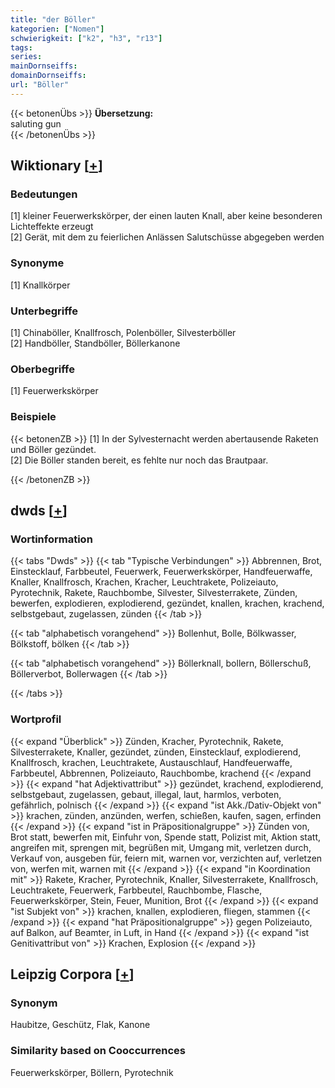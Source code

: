 ```yaml
---
title: "der Böller"
kategorien: ["Nomen"]
schwierigkeit: ["k2", "h3", "r13"]
tags:
series:
mainDornseiffs:
domainDornseiffs:
url: "Böller"
---
```


{{< betonenÜbs >}}
**Übersetzung:**  
saluting gun  
{{< /betonenÜbs >}}

## Wiktionary [[+](https://de.wiktionary.org/wiki/Böller)]

### Bedeutungen
[1] kleiner Feuerwerkskörper, der einen lauten Knall, aber keine besonderen Lichteffekte erzeugt  
[2] Gerät, mit dem zu feierlichen Anlässen Salutschüsse abgegeben werden  

### Synonyme
[1] Knallkörper  

### Unterbegriffe
[1] Chinaböller, Knallfrosch, Polenböller, Silvesterböller  
[2] Handböller, Standböller, Böllerkanone  

### Oberbegriffe
[1] Feuerwerkskörper  

### Beispiele
{{< betonenZB >}}
[1] In der Sylvesternacht werden abertausende Raketen und Böller gezündet.  
[2] Die Böller standen bereit, es fehlte nur noch das Brautpaar.  

{{< /betonenZB >}}


## dwds [[+](https://www.dwds.de/wb/Böller)]

### Wortinformation
{{< tabs "Dwds" >}}
{{< tab "Typische Verbindungen" >}}
Abbrennen, Brot, Einstecklauf, Farbbeutel, Feuerwerk, Feuerwerkskörper, Handfeuerwaffe, Knaller, Knallfrosch, Krachen, Kracher, Leuchtrakete, Polizeiauto, Pyrotechnik, Rakete, Rauchbombe, Silvester, Silvesterrakete, Zünden, bewerfen, explodieren, explodierend, gezündet, knallen, krachen, krachend, selbstgebaut, zugelassen, zünden
{{< /tab >}}

{{< tab "alphabetisch vorangehend" >}}
Bollenhut, Bolle, Bölkwasser, Bölkstoff, bölken
{{< /tab >}}

{{< tab "alphabetisch vorangehend" >}}
Böllerknall, bollern, Böllerschuß, Böllerverbot, Bollerwagen
{{< /tab >}}

{{< /tabs >}}

### Wortprofil
{{< expand "Überblick" >}} Zünden, Kracher, Pyrotechnik, Rakete, Silvesterrakete, Knaller, gezündet, zünden, Einstecklauf, explodierend, Knallfrosch, krachen, Leuchtrakete, Austauschlauf, Handfeuerwaffe, Farbbeutel, Abbrennen, Polizeiauto, Rauchbombe, krachend {{< /expand >}}
{{< expand "hat Adjektivattribut" >}} gezündet, krachend, explodierend, selbstgebaut, zugelassen, gebaut, illegal, laut, harmlos, verboten, gefährlich, polnisch {{< /expand >}}
{{< expand "ist Akk./Dativ-Objekt von" >}} krachen, zünden, anzünden, werfen, schießen, kaufen, sagen, erfinden {{< /expand >}}
{{< expand "ist in Präpositionalgruppe" >}} Zünden von, Brot statt, bewerfen mit, Einfuhr von, Spende statt, Polizist mit, Aktion statt, angreifen mit, sprengen mit, begrüßen mit, Umgang mit, verletzen durch, Verkauf von, ausgeben für, feiern mit, warnen vor, verzichten auf, verletzen von, werfen mit, warnen mit {{< /expand >}}
{{< expand "in Koordination mit" >}} Rakete, Kracher, Pyrotechnik, Knaller, Silvesterrakete, Knallfrosch, Leuchtrakete, Feuerwerk, Farbbeutel, Rauchbombe, Flasche, Feuerwerkskörper, Stein, Feuer, Munition, Brot {{< /expand >}}
{{< expand "ist Subjekt von" >}} krachen, knallen, explodieren, fliegen, stammen {{< /expand >}}
{{< expand "hat Präpositionalgruppe" >}} gegen Polizeiauto, auf Balkon, auf Beamter, in Luft, in Hand {{< /expand >}}
{{< expand "ist Genitivattribut von" >}} Krachen, Explosion {{< /expand >}}

## Leipzig Corpora [[+](https://corpora.uni-leipzig.de/en/res?word=Böller&corpusId=deu_newscrawl-public_2018)]


### Synonym
Haubitze, Geschütz, Flak, Kanone


### Similarity based on Cooccurrences
Feuerwerkskörper, Böllern, Pyrotechnik

